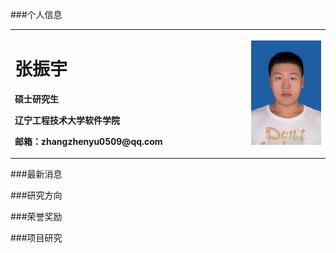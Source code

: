 ###个人信息
<p>
<table border="0">
  <tr>
    <td width="75%">
      <h1>张振宇</h1>
      <p><b>硕士研究生</b></p>
      <p><b>辽宁工程技术大学软件学院</b></p>
      <p><b>邮箱：zhangzhenyu0509@qq.com</b></p>
    </td>
    <td width="25%">
      <img src="/zhangzhenyu.jpg" width="100%">
    </td>
  </tr>
</table></p>
###最新消息

###研究方向

###荣誉奖励

###项目研究
